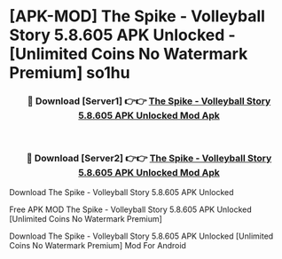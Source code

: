 # [APK-MOD] The Spike - Volleyball Story 5.8.605 APK Unlocked - [Unlimited Coins No Watermark Premium] so1hu



<div align="center">
<h3>🔴 Download [Server1] 👉👉 <a href="https://momento.my/?title=The_Spike_-_Volleyball_Story_5.8.605_APK_Unlocked">The Spike - Volleyball Story 5.8.605 APK Unlocked Mod Apk</a></h3><br>

<h3>🔴 Download [Server2] 👉👉 <a href="https://momento.my/?title=The_Spike_-_Volleyball_Story_5.8.605_APK_Unlocked">The Spike - Volleyball Story 5.8.605 APK Unlocked Mod Apk</a></h3>
</div>



Download The Spike - Volleyball Story 5.8.605 APK Unlocked 

Free APK MOD The Spike - Volleyball Story 5.8.605 APK Unlocked [Unlimited Coins No Watermark Premium]

Download The Spike - Volleyball Story 5.8.605 APK Unlocked [Unlimited Coins No Watermark Premium] Mod For Android
